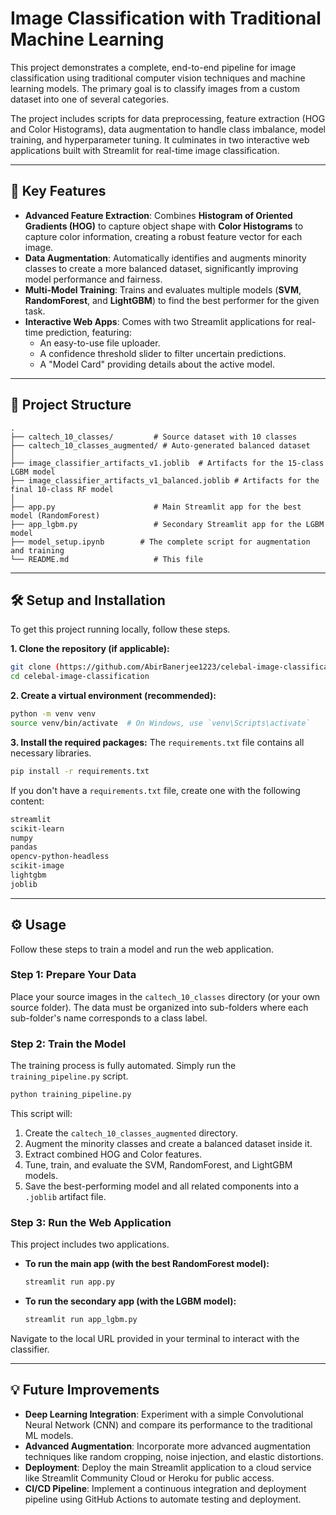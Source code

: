 # Image Classification with Traditional Machine Learning

This project demonstrates a complete, end-to-end pipeline for image classification using traditional computer vision techniques and machine learning models. The primary goal is to classify images from a custom dataset into one of several categories.

The project includes scripts for data preprocessing, feature extraction (HOG and Color Histograms), data augmentation to handle class imbalance, model training, and hyperparameter tuning. It culminates in two interactive web applications built with Streamlit for real-time image classification.

-----

## 🚀 Key Features

  * **Advanced Feature Extraction**: Combines **Histogram of Oriented Gradients (HOG)** to capture object shape with **Color Histograms** to capture color information, creating a robust feature vector for each image.
  * **Data Augmentation**: Automatically identifies and augments minority classes to create a more balanced dataset, significantly improving model performance and fairness.
  * **Multi-Model Training**: Trains and evaluates multiple models (**SVM**, **RandomForest**, and **LightGBM**) to find the best performer for the given task.
  * **Interactive Web Apps**: Comes with two Streamlit applications for real-time prediction, featuring:
      * An easy-to-use file uploader.
      * A confidence threshold slider to filter uncertain predictions.
      * A "Model Card" providing details about the active model.

-----

## 📂 Project Structure

```
.
├── caltech_10_classes/         # Source dataset with 10 classes
├── caltech_10_classes_augmented/ # Auto-generated balanced dataset
│
├── image_classifier_artifacts_v1.joblib  # Artifacts for the 15-class LGBM model
├── image_classifier_artifacts_v1_balanced.joblib # Artifacts for the final 10-class RF model
│
├── app.py                      # Main Streamlit app for the best model (RandomForest)
├── app_lgbm.py                 # Secondary Streamlit app for the LGBM model
├── model_setup.ipynb        # The complete script for augmentation and training
└── README.md                   # This file
```

-----

## 🛠️ Setup and Installation

To get this project running locally, follow these steps.

**1. Clone the repository (if applicable):**

```bash
git clone (https://github.com/AbirBanerjee1223/celebal-image-classification)
cd celebal-image-classification
```

**2. Create a virtual environment (recommended):**

```bash
python -m venv venv
source venv/bin/activate  # On Windows, use `venv\Scripts\activate`
```

**3. Install the required packages:**
The `requirements.txt` file contains all necessary libraries.

```bash
pip install -r requirements.txt
```

If you don't have a `requirements.txt` file, create one with the following content:

```txt
streamlit
scikit-learn
numpy
pandas
opencv-python-headless
scikit-image
lightgbm
joblib
```

-----

## ⚙️ Usage

Follow these steps to train a model and run the web application.

### Step 1: Prepare Your Data

Place your source images in the `caltech_10_classes` directory (or your own source folder). The data must be organized into sub-folders where each sub-folder's name corresponds to a class label.

### Step 2: Train the Model

The training process is fully automated. Simply run the `training_pipeline.py` script.

```bash
python training_pipeline.py
```

This script will:

1.  Create the `caltech_10_classes_augmented` directory.
2.  Augment the minority classes and create a balanced dataset inside it.
3.  Extract combined HOG and Color features.
4.  Tune, train, and evaluate the SVM, RandomForest, and LightGBM models.
5.  Save the best-performing model and all related components into a `.joblib` artifact file.

### Step 3: Run the Web Application

This project includes two applications.

  * **To run the main app (with the best RandomForest model):**
    ```bash
    streamlit run app.py
    ```
  * **To run the secondary app (with the LGBM model):**
    ```bash
    streamlit run app_lgbm.py
    ```

Navigate to the local URL provided in your terminal to interact with the classifier.

-----

## 💡 Future Improvements

  * **Deep Learning Integration**: Experiment with a simple Convolutional Neural Network (CNN) and compare its performance to the traditional ML models.
  * **Advanced Augmentation**: Incorporate more advanced augmentation techniques like random cropping, noise injection, and elastic distortions.
  * **Deployment**: Deploy the main Streamlit application to a cloud service like Streamlit Community Cloud or Heroku for public access.
  * **CI/CD Pipeline**: Implement a continuous integration and deployment pipeline using GitHub Actions to automate testing and deployment.
